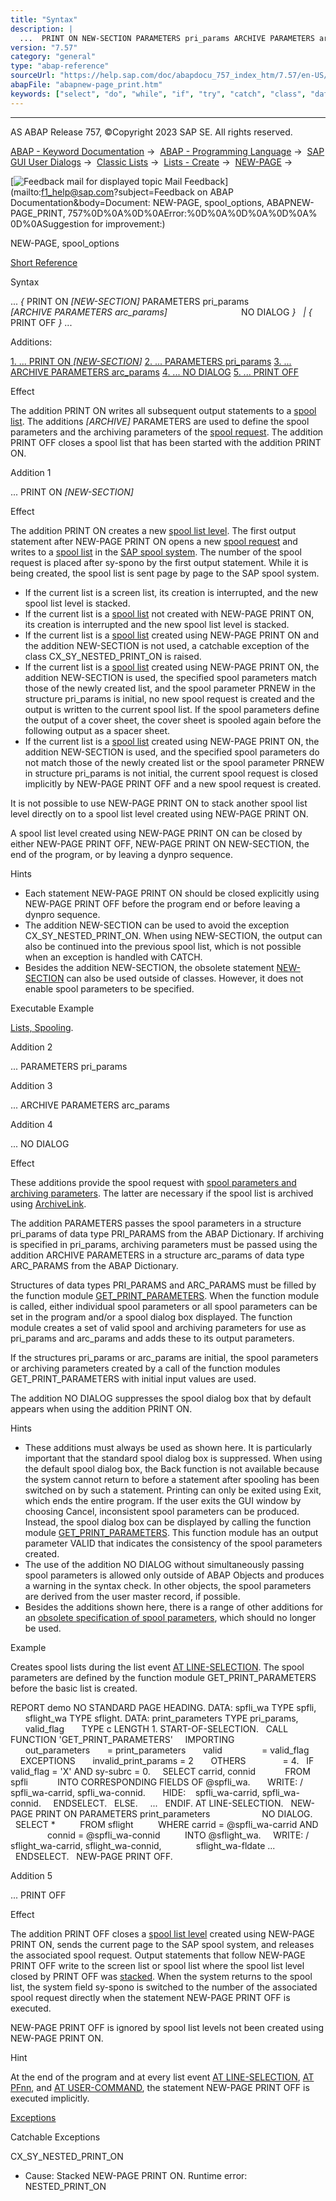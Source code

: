 ```yaml
---
title: "Syntax"
description: |
  ...  PRINT ON NEW-SECTION PARAMETERS pri_params ARCHIVE PARAMETERS arc_params NO DIALOG    PRINT OFF  ... Additions: 1. ... PRINT ON NEW-SECTION(#!ABAP_ADDITION_1@1@) 2. ... PARAMETERS pri_params(#!ABAP_ADDITION_2@2@) 3. ... ARCHIVE PARAMETERS arc_p
version: "7.57"
category: "general"
type: "abap-reference"
sourceUrl: "https://help.sap.com/doc/abapdocu_757_index_htm/7.57/en-US/abapnew-page_print.htm"
abapFile: "abapnew-page_print.htm"
keywords: ["select", "do", "while", "if", "try", "catch", "class", "data", "types", "abapnew", "page", "print"]
---
```


* * *

AS ABAP Release 757, ©Copyright 2023 SAP SE. All rights reserved.

[ABAP - Keyword Documentation](https://help.sap.com/doc/abapdocu_757_index_htm/7.57/en-US/abenabap.htm) →  [ABAP - Programming Language](https://help.sap.com/doc/abapdocu_757_index_htm/7.57/en-US/abenabap_reference.htm) →  [SAP GUI User Dialogs](https://help.sap.com/doc/abapdocu_757_index_htm/7.57/en-US/abenabap_screens.htm) →  [Classic Lists](https://help.sap.com/doc/abapdocu_757_index_htm/7.57/en-US/abenabap_dynpro_list.htm) →  [Lists - Create](https://help.sap.com/doc/abapdocu_757_index_htm/7.57/en-US/abenabap_lists.htm) →  [NEW-PAGE](https://help.sap.com/doc/abapdocu_757_index_htm/7.57/en-US/abapnew-page.htm) → 

 [![](Mail.gif?object=Mail.gif&sap-language=EN "Feedback mail for displayed topic") Mail Feedback](mailto:f1_help@sap.com?subject=Feedback on ABAP Documentation&body=Document: NEW-PAGE, spool_options, ABAPNEW-PAGE_PRINT, 757%0D%0A%0D%0AError:%0D%0A%0D%0A%0D%0A%
0D%0ASuggestion for improvement:)

NEW-PAGE, spool\_options

[Short Reference](https://help.sap.com/doc/abapdocu_757_index_htm/7.57/en-US/abapnew-page_shortref.htm)

Syntax

... *{* PRINT ON *\[*NEW-SECTION*\]* PARAMETERS pri\_params
                             *\[*ARCHIVE PARAMETERS arc\_params*\]*
                             NO DIALOG *}*
  *|* *{* PRINT OFF *}* ...

Additions:

[1\. ... PRINT ON *\[*NEW-SECTION*\]*](#!ABAP_ADDITION_1@1@)
[2\. ... PARAMETERS pri\_params](#!ABAP_ADDITION_2@2@)
[3\. ... ARCHIVE PARAMETERS arc\_params](#!ABAP_ADDITION_3@3@)
[4\. ... NO DIALOG](#!ABAP_ADDITION_4@4@)
[5\. ... PRINT OFF](#!ABAP_ADDITION_5@5@)

Effect

The addition PRINT ON writes all subsequent output statements to a [spool list](https://help.sap.com/doc/abapdocu_757_index_htm/7.57/en-US/abenprint.htm). The additions *\[*ARCHIVE*\]* PARAMETERS are used to define the spool parameters and the archiving parameters of the [spool request](https://help.sap.com/doc/abapdocu_757_index_htm/7.57/en-US/abenspool_request_glosry.htm "Glossary Entry"). The addition PRINT OFF closes a spool list that has been started with the addition PRINT ON.

Addition 1   

... PRINT ON *\[*NEW-SECTION*\]*

Effect

The addition PRINT ON creates a new [spool list level](https://help.sap.com/doc/abapdocu_757_index_htm/7.57/en-US/abenspool_list_level_glosry.htm "Glossary Entry"). The first output statement after NEW-PAGE PRINT ON opens a new [spool request](https://help.sap.com/doc/abapdocu_757_index_htm/7.57/en-US/abenspool_request_glosry.htm "Glossary Entry") and writes to a [spool list](https://help.sap.com/doc/abapdocu_757_index_htm/7.57/en-US/abenspool_list_glosry.htm "Glossary Entry") in the [SAP spool system](https://help.sap.com/doc/abapdocu_757_index_htm/7.57/en-US/abensap_spool_system_glosry.htm "Glossary Entry"). The number of the spool request is placed after sy-spono by the first output statement. While it is being created, the spool list is sent page by page to the SAP spool system.

-   If the current list is a screen list, its creation is interrupted, and the new spool list level is stacked.
-   If the current list is a [spool list](https://help.sap.com/doc/abapdocu_757_index_htm/7.57/en-US/abenprint.htm) not created with NEW-PAGE PRINT ON, its creation is interrupted and the new spool list level is stacked.
-   If the current list is a [spool list](https://help.sap.com/doc/abapdocu_757_index_htm/7.57/en-US/abenprint.htm) created using NEW-PAGE PRINT ON and the addition NEW-SECTION is not used, a catchable exception of the class CX\_SY\_NESTED\_PRINT\_ON is raised.
-   If the current list is a [spool list](https://help.sap.com/doc/abapdocu_757_index_htm/7.57/en-US/abenprint.htm) created using NEW-PAGE PRINT ON, the addition NEW-SECTION is used, the specified spool parameters match those of the newly created list, and the spool parameter PRNEW in the structure pri\_params is initial, no new spool request is created and the output is written to the current spool list. If the spool parameters define the output of a cover sheet, the cover sheet is spooled again before the following output as a spacer sheet.
-   If the current list is a [spool list](https://help.sap.com/doc/abapdocu_757_index_htm/7.57/en-US/abenprint.htm) created using NEW-PAGE PRINT ON, the addition NEW-SECTION is used, and the specified spool parameters do not match those of the newly created list or the spool parameter PRNEW in structure pri\_params is not initial, the current spool request is closed implicitly by NEW-PAGE PRINT OFF and a new spool request is created.

It is not possible to use NEW-PAGE PRINT ON to stack another spool list level directly on to a spool list level created using NEW-PAGE PRINT ON.

A spool list level created using NEW-PAGE PRINT ON can be closed by either NEW-PAGE PRINT OFF, NEW-PAGE PRINT ON NEW-SECTION, the end of the program, or by leaving a dynpro sequence.

Hints

-   Each statement NEW-PAGE PRINT ON should be closed explicitly using NEW-PAGE PRINT OFF before the program end or before leaving a dynpro sequence.
-   The addition NEW-SECTION can be used to avoid the exception CX\_SY\_NESTED\_PRINT\_ON. When using NEW-SECTION, the output can also be continued into the previous spool list, which is not possible when an exception is handled with CATCH.
-   Besides the addition NEW-SECTION, the obsolete statement [NEW-SECTION](https://help.sap.com/doc/abapdocu_757_index_htm/7.57/en-US/abapnew-section.htm) can also be used outside of classes. However, it does not enable spool parameters to be specified.

Executable Example

[Lists, Spooling](https://help.sap.com/doc/abapdocu_757_index_htm/7.57/en-US/abenprint_list_abexa.htm).

Addition 2   

... PARAMETERS pri\_params

Addition 3   

... ARCHIVE PARAMETERS arc\_params

Addition 4   

... NO DIALOG

Effect

These additions provide the spool request with [spool parameters and archiving parameters](https://help.sap.com/doc/abapdocu_757_index_htm/7.57/en-US/abenprint_parameters.htm). The latter are necessary if the spool list is archived using [ArchiveLink](https://help.sap.com/doc/abapdocu_757_index_htm/7.57/en-US/abenarchivelink_glosry.htm "Glossary Entry").

The addition PARAMETERS passes the spool parameters in a structure pri\_params of data type PRI\_PARAMS from the ABAP Dictionary. If archiving is specified in pri\_params, archiving parameters must be passed using the addition ARCHIVE PARAMETERS in a structure arc\_params of data type ARC\_PARAMS from the ABAP Dictionary.

Structures of data types PRI\_PARAMS and ARC\_PARAMS must be filled by the function module [GET\_PRINT\_PARAMETERS](https://help.sap.com/doc/abapdocu_757_index_htm/7.57/en-US/abenprint_parameters_function.htm). When the function module is called, either individual spool parameters or all spool parameters can be set in the program and/or a spool dialog box displayed. The function module creates a set of valid spool and archiving parameters for use as pri\_params and arc\_params and adds these to its output parameters.

If the structures pri\_params or arc\_params are initial, the spool parameters or archiving parameters created by a call of the function modules GET\_PRINT\_PARAMETERS with initial input values are used.

The addition NO DIALOG suppresses the spool dialog box that by default appears when using the addition PRINT ON.

Hints

-   These additions must always be used as shown here. It is particularly important that the standard spool dialog box is suppressed. When using the default spool dialog box, the Back function is not available because the system cannot return to before a statement after spooling has been switched on by such a statement. Printing can only be exited using Exit, which ends the entire program. If the user exits the GUI window by choosing Cancel, inconsistent spool parameters can be produced. Instead, the spool dialog box can be displayed by calling the function module [GET\_PRINT\_PARAMETERS](https://help.sap.com/doc/abapdocu_757_index_htm/7.57/en-US/abenprint_parameters_function.htm). This function module has an output parameter VALID that indicates the consistency of the spool parameters created.
-   The use of the addition NO DIALOG without simultaneously passing spool parameters is allowed only outside of ABAP Objects and produces a warning in the syntax check. In other objects, the spool parameters are derived from the user master record, if possible.
-   Besides the additions shown here, there is a range of other additions for an [obsolete specification of spool parameters](https://help.sap.com/doc/abapdocu_757_index_htm/7.57/en-US/abapnew-page_print_obsolete.htm), which should no longer be used.

Example

Creates spool lists during the list event [AT LINE-SELECTION](https://help.sap.com/doc/abapdocu_757_index_htm/7.57/en-US/abapat_line-selection.htm). The spool parameters are defined by the function module GET\_PRINT\_PARAMETERS before the basic list is created.

REPORT demo NO STANDARD PAGE HEADING.
DATA: spfli\_wa TYPE spfli,
      sflight\_wa TYPE sflight.
DATA: print\_parameters TYPE pri\_params,
      valid\_flag       TYPE c LENGTH 1.
START-OF-SELECTION.
  CALL FUNCTION 'GET\_PRINT\_PARAMETERS'
    IMPORTING
      out\_parameters       = print\_parameters
      valid                = valid\_flag
    EXCEPTIONS
      invalid\_print\_params = 2
      OTHERS               = 4.
  IF valid\_flag = 'X' AND sy-subrc = 0.
    SELECT carrid, connid
           FROM spfli
           INTO CORRESPONDING FIELDS OF @spfli\_wa.
      WRITE: / spfli\_wa-carrid, spfli\_wa-connid.
      HIDE:    spfli\_wa-carrid, spfli\_wa-connid.
    ENDSELECT.
  ELSE.
    ...
  ENDIF.
AT LINE-SELECTION.
  NEW-PAGE PRINT ON PARAMETERS print\_parameters
                    NO DIALOG.
  SELECT \*
         FROM sflight
         WHERE carrid = @spfli\_wa-carrid AND
               connid = @spfli\_wa-connid
         INTO @sflight\_wa.
    WRITE: / sflight\_wa-carrid, sflight\_wa-connid,
             sflight\_wa-fldate ...
  ENDSELECT.
  NEW-PAGE PRINT OFF.

Addition 5   

... PRINT OFF

Effect

The addition PRINT OFF closes a [spool list level](https://help.sap.com/doc/abapdocu_757_index_htm/7.57/en-US/abenspool_list_level_glosry.htm "Glossary Entry") created using NEW-PAGE PRINT ON, sends the current page to the SAP spool system, and releases the associated spool request. Output statements that follow NEW-PAGE PRINT OFF write to the screen list or spool list where the spool list level closed by PRINT OFF was [stacked](https://help.sap.com/doc/abapdocu_757_index_htm/7.57/en-US/abenprint_spool.htm). When the system returns to the spool list, the system field sy-spono is switched to the number of the associated spool request directly when the statement NEW-PAGE PRINT OFF is executed.

NEW-PAGE PRINT OFF is ignored by spool list levels not been created using NEW-PAGE PRINT ON.

Hint

At the end of the program and at every list event [AT LINE-SELECTION](https://help.sap.com/doc/abapdocu_757_index_htm/7.57/en-US/abapat_line-selection.htm), [AT PFnn](https://help.sap.com/doc/abapdocu_757_index_htm/7.57/en-US/abapat_pfnn.htm), and [AT USER-COMMAND](https://help.sap.com/doc/abapdocu_757_index_htm/7.57/en-US/abapat_user-command.htm), the statement NEW-PAGE PRINT OFF is executed implicitly.

[Exceptions](https://help.sap.com/doc/abapdocu_757_index_htm/7.57/en-US/abenabap_language_exceptions.htm)

Catchable Exceptions

CX\_SY\_NESTED\_PRINT\_ON

-   Cause: Stacked NEW-PAGE PRINT ON.
    Runtime error: NESTED\_PRINT\_ON